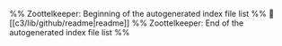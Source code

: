 %% Zoottelkeeper: Beginning of the autogenerated index file list  %%
📄 [[c3/lib/github/readme|readme]]
%% Zoottelkeeper: End of the autogenerated index file list  %%
